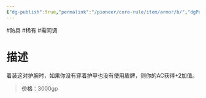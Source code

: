 ```yaml
---
{"dg-publish":true,"permalink":"/pioneer/core-rule/item/armor/b/","dgPassFrontmatter":true}
---
```


#防具 #稀有 #需同调 
# 描述
着装这对护腕时，如果你没有穿着护甲也没有使用盾牌，则你的AC获得+2加值。

>**价格**：3000gp